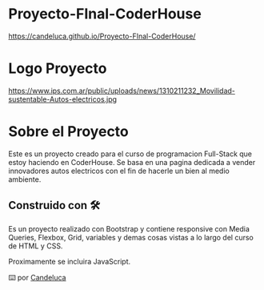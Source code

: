 # Proyecto-FInal-CoderHouse

https://candeluca.github.io/Proyecto-FInal-CoderHouse/

# Logo Proyecto

https://www.ips.com.ar/public/uploads/news/1310211232_Movilidad-sustentable-Autos-electricos.jpg

# Sobre el Proyecto

Este es un proyecto creado para el curso de programacion Full-Stack que estoy haciendo en CoderHouse. Se basa en una pagina dedicada a vender innovadores autos electricos con el fin de hacerle un bien al medio ambiente. 

## Construido con 🛠️

Es un proyecto realizado con Bootstrap y contiene responsive con Media Queries, Flexbox, Grid, variables y demas cosas vistas a lo largo del curso de HTML y CSS.

Proximamente se incluira JavaScript. 

⌨️ por [Candeluca](https://github.com/candeluca)
